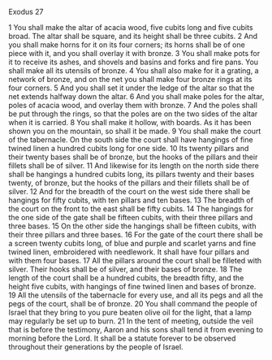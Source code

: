 Exodus 27

1	You shall make the altar of acacia wood, five cubits long and five cubits broad. The altar shall be square, and its height shall be three cubits.
2	And you shall make horns for it on its four corners; its horns shall be of one piece with it, and you shall overlay it with bronze.
3	You shall make pots for it to receive its ashes, and shovels and basins and forks and fire pans. You shall make all its utensils of bronze.
4	You shall also make for it a grating, a network of bronze, and on the net you shall make four bronze rings at its four corners.
5	And you shall set it under the ledge of the altar so that the net extends halfway down the altar.
6	And you shall make poles for the altar, poles of acacia wood, and overlay them with bronze.
7	And the poles shall be put through the rings, so that the poles are on the two sides of the altar when it is carried.
8	You shall make it hollow, with boards. As it has been shown you on the mountain, so shall it be made.
9	You shall make the court of the tabernacle. On the south side the court shall have hangings of fine twined linen a hundred cubits long for one side.
10	Its twenty pillars and their twenty bases shall be of bronze, but the hooks of the pillars and their fillets shall be of silver.
11	And likewise for its length on the north side there shall be hangings a hundred cubits long, its pillars twenty and their bases twenty, of bronze, but the hooks of the pillars and their fillets shall be of silver.
12	And for the breadth of the court on the west side there shall be hangings for fifty cubits, with ten pillars and ten bases.
13	The breadth of the court on the front to the east shall be fifty cubits.
14	The hangings for the one side of the gate shall be fifteen cubits, with their three pillars and three bases.
15	On the other side the hangings shall be fifteen cubits, with their three pillars and three bases.
16	For the gate of the court there shall be a screen twenty cubits long, of blue and purple and scarlet yarns and fine twined linen, embroidered with needlework. It shall have four pillars and with them four bases.
17	All the pillars around the court shall be filleted with silver. Their hooks shall be of silver, and their bases of bronze.
18	The length of the court shall be a hundred cubits, the breadth fifty, and the height five cubits, with hangings of fine twined linen and bases of bronze.
19	All the utensils of the tabernacle for every use, and all its pegs and all the pegs of the court, shall be of bronze.
20	You shall command the people of Israel that they bring to you pure beaten olive oil for the light, that a lamp may regularly be set up to burn.
21	In the tent of meeting, outside the veil that is before the testimony, Aaron and his sons shall tend it from evening to morning before the Lord. It shall be a statute forever to be observed throughout their generations by the people of Israel.

